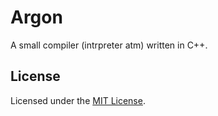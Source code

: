 # Argon

A small compiler (intrpreter atm) written in C++.

## License

Licensed under the [MIT License](LICENSE.md).
